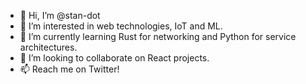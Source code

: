- 👋 Hi, I’m @stan-dot
- 👀 I’m interested in web technologies, IoT and ML.
- 🌱 I’m currently learning Rust for networking and Python for service architectures.
- 💞️ I’m looking to collaborate on React projects.
- 📫 Reach me on Twitter!

<!---
stan-dot/stan-dot is a ✨ special ✨ repository because its `README.md` (this file) appears on your GitHub profile.
You can click the Preview link to take a look at your changes.
--->

